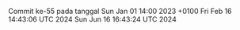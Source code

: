 Commit ke-55 pada tanggal Sun Jan 01 14:00 2023 +0100
Fri Feb 16 14:43:06 UTC 2024
Sun Jun 16 16:43:24 UTC 2024
